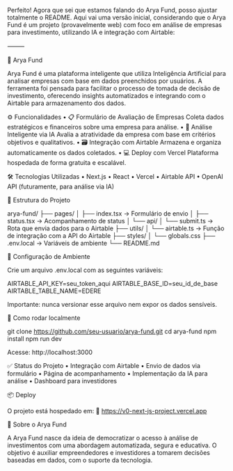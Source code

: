 Perfeito! Agora que sei que estamos falando do Arya Fund, posso ajustar totalmente o README. Aqui vai uma versão inicial, considerando que o Arya Fund é um projeto (provavelmente web) com foco em análise de empresas para investimento, utilizando IA e integração com Airtable:

⸻

🧠 Arya Fund

Arya Fund é uma plataforma inteligente que utiliza Inteligência Artificial para analisar empresas com base em dados preenchidos por usuários. A ferramenta foi pensada para facilitar o processo de tomada de decisão de investimento, oferecendo insights automatizados e integrando com o Airtable para armazenamento dos dados.

⚙️ Funcionalidades
	•	📋 Formulário de Avaliação de Empresas
Coleta dados estratégicos e financeiros sobre uma empresa para análise.
	•	🤖 Análise Inteligente via IA
Avalia a atratividade da empresa com base em critérios objetivos e qualitativos.
	•	🗃️ Integração com Airtable
Armazena e organiza automaticamente os dados coletados.
	•	💻 Deploy com Vercel
Plataforma hospedada de forma gratuita e escalável.

🛠️ Tecnologias Utilizadas
	•	Next.js
	•	React
	•	Vercel
	•	Airtable API
	•	OpenAI API (futuramente, para análise via IA)

📁 Estrutura do Projeto

arya-fund/
├── pages/
│   ├── index.tsx          → Formulário de envio
│   ├── status.tsx         → Acompanhamento de status
│   └── api/
│       └── submit.ts      → Rota que envia dados para o Airtable
├── utils/
│   └── airtable.ts        → Função de integração com a API do Airtable
├── styles/
│   └── globals.css
├── .env.local             → Variáveis de ambiente
└── README.md

🔐 Configuração de Ambiente

Crie um arquivo .env.local com as seguintes variáveis:

AIRTABLE_API_KEY=seu_token_aqui
AIRTABLE_BASE_ID=seu_id_de_base
AIRTABLE_TABLE_NAME=EDERE

Importante: nunca versionar esse arquivo nem expor os dados sensíveis.

🚀 Como rodar localmente

git clone https://github.com/seu-usuario/arya-fund.git
cd arya-fund
npm install
npm run dev

Acesse: http://localhost:3000

✅ Status do Projeto
	•	Integração com Airtable
	•	Envio de dados via formulário
	•	Página de acompanhamento
	•	Implementação da IA para análise
	•	Dashboard para investidores

📦 Deploy

O projeto está hospedado em:
🔗 https://v0-next-js-project.vercel.app

🧠 Sobre o Arya Fund

A Arya Fund nasce da ideia de democratizar o acesso à análise de investimentos com uma abordagem automatizada, segura e educativa. O objetivo é auxiliar empreendedores e investidores a tomarem decisões baseadas em dados, com o suporte da tecnologia.
